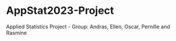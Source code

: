 # AppStat2023-Project
Applied Statistics Project - Group: Andras, Ellen, Oscar, Pernille and Rasmine
